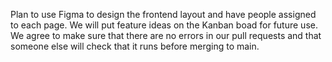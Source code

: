 Plan to use Figma to design the frontend layout and have people assigned to each page. We will put feature ideas on the Kanban boad for future use. 
We agree to make sure that there are no errors in our pull requests and that someone else will check that it runs before merging to main.
